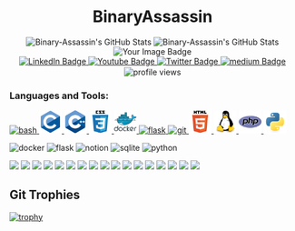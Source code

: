 <h1 align="center"> BinaryAssassin </h1>


[//]: <> (https://daringfireball.net/projects/markdown/syntax#html.)
[//]: <> (This is also a comment github-stats.omsimos.com.)
[//]: <> (https://devicon.dev/)

<div id=stats align="center"> 
  <img src="https://github-readme-stats.vercel.app/api?username=Binary-Assassin&theme=highcontrast&show_icons=true&hide_border=true&count_private=true" alt="Binary-Assassin's GitHub Stats" /> 
 <img src="https://github-readme-stats.vercel.app/api/top-langs/?username=Binary-Assassin&theme=highcontrast&show_icons=true&hide_border=true&layout=compact" alt="Binary-Assassin's GitHub Stats" />
</div>

<div id=thmbadge align=center>
  <img src="https://tryhackme-badges.s3.amazonaws.com/BinaryAssassin.png" alt="Your Image Badge" />
</div>


<div id="badges" align="center">
  <a href="your-linkedin-URL">
    <img src="https://img.shields.io/badge/LinkedIn-blue?style=for-the-badge&logo=linkedin&logoColor=white" alt="LinkedIn Badge"/>
  </a>
  <a href="your-youtube-URL">
    <img src="https://img.shields.io/badge/YouTube-red?style=for-the-badge&logo=youtube&logoColor=white" alt="Youtube Badge"/>
  </a>
  <a href="your-twitter-URL">
    <img src="https://img.shields.io/badge/Twitter-blue?style=for-the-badge&logo=Twitter&logoColor=white" alt="Twitter Badge"/>
  </a>
   <a href="your-medium-URL">
    <img src="https://img.shields.io/badge/medium-black?style=for-the-badge&logo=Medium&logoColor=white" alt="medium Badge"/>
  </a>
</div>

<div id="profile" align=center>
  <img align="center" src="https://komarev.com/ghpvc/?username=Binary-Assassin&style=flat-square&color=blue" alt="profile views"/>
</div>

<h3 align="left">Languages and Tools:</h3>

<p align="left"> <a href="https://www.gnu.org/software/bash/" target="_blank" rel="noreferrer"> <img src="https://www.vectorlogo.zone/logos/gnu_bash/gnu_bash-icon.svg" alt="bash" width="40" height="40"/> </a> <a href="https://www.cprogramming.com/" target="_blank" rel="noreferrer"> <img src="https://raw.githubusercontent.com/devicons/devicon/master/icons/c/c-original.svg" alt="c" width="40" height="40"/> </a> <a href="https://www.w3schools.com/cpp/" target="_blank" rel="noreferrer"> <img src="https://raw.githubusercontent.com/devicons/devicon/master/icons/cplusplus/cplusplus-original.svg" alt="cplusplus" width="40" height="40"/> </a> <a href="https://www.w3schools.com/css/" target="_blank" rel="noreferrer"> <img src="https://raw.githubusercontent.com/devicons/devicon/master/icons/css3/css3-original-wordmark.svg" alt="css3" width="40" height="40"/> </a> <a href="https://www.docker.com/" target="_blank" rel="noreferrer"> <img src="https://raw.githubusercontent.com/devicons/devicon/master/icons/docker/docker-original-wordmark.svg" alt="docker" width="40" height="40"/> </a> <a href="https://flask.palletsprojects.com/" target="_blank" rel="noreferrer"> <img src="https://www.vectorlogo.zone/logos/pocoo_flask/pocoo_flask-icon.svg" alt="flask" width="40" height="40"/> </a> <a href="https://git-scm.com/" target="_blank" rel="noreferrer"> <img src="https://www.vectorlogo.zone/logos/git-scm/git-scm-icon.svg" alt="git" width="40" height="40"/> </a> <a href="https://www.w3.org/html/" target="_blank" rel="noreferrer"> <img src="https://raw.githubusercontent.com/devicons/devicon/master/icons/html5/html5-original-wordmark.svg" alt="html5" width="40" height="40"/> </a> <a href="https://www.linux.org/" target="_blank" rel="noreferrer"> 
<img src="https://raw.githubusercontent.com/devicons/devicon/master/icons/linux/linux-original.svg" alt="linux" width="40" height="40"/> </a> <a href="https://www.php.net" target="_blank" rel="noreferrer"> <img src="https://raw.githubusercontent.com/devicons/devicon/master/icons/php/php-original.svg" alt="php" width="40" height="40"/> </a> <a href="https://www.python.org" target="_blank" rel="noreferrer"> <img src="https://raw.githubusercontent.com/devicons/devicon/master/icons/python/python-original.svg" alt="python" width="40" height="40"/> </a> </p>

<p align="left"> 
  <img src="https://cdn.jsdelivr.net/gh/devicons/devicon@latest/icons/docker/docker-original-wordmark.svg" alt="docker" width="45" height="45"/>
  <img src="https://cdn.jsdelivr.net/gh/devicons/devicon@latest/icons/flask/flask-original-wordmark.svg" alt="flask" width="45" height="45"/>
  <img src="https://cdn.jsdelivr.net/gh/devicons/devicon@latest/icons/notion/notion-original.svg" alt="notion" width="45" height="45"/>
  <img src="https://cdn.jsdelivr.net/gh/devicons/devicon@latest/icons/sqlite/sqlite-original.svg" alt="sqlite" width="45" height=45"/>
  <img src="https://cdn.jsdelivr.net/gh/devicons/devicon@latest/icons/python/python-original.svg" alt="python" width="45" height="45"/>
</p>
<p>
<img src="https://img.shields.io/badge/HackerRank-2EC866?style=for-the-badge&logo=HackerRank&logoColor=white" height="30">  
<img src="https://img.shields.io/badge/WordPress-21759B?style=for-the-badge&logo=WordPress&logoColor=white" height="30">  
<img src="https://img.shields.io/badge/C-00599C?style=for-the-badge&logo=C&logoColor=white" height="30">  
<img src="https://img.shields.io/badge/C++-00599C?style=for-the-badge&logo=C%2B%2B&logoColor=white" height="30">  
<img src="https://img.shields.io/badge/HTML5-E34F26?style=for-the-badge&logo=HTML5&logoColor=white" height="30">  
<img src="https://img.shields.io/badge/CSS3-1572B6?style=for-the-badge&logo=CSS3&logoColor=white" height="30">  
<img src="https://img.shields.io/badge/JavaScript-F7DF1E?style=for-the-badge&logo=JavaScript&logoColor=black" height="30">  
<img src="https://img.shields.io/badge/PHP-777BB4?style=for-the-badge&logo=PHP&logoColor=white" height="30">  
<img src="https://img.shields.io/badge/Java-007396?style=for-the-badge&logo=Java&logoColor=white" height="30">  
<img src="https://img.shields.io/badge/Python-3776AB?style=for-the-badge&logo=Python&logoColor=white" height="30">  
<img src="https://img.shields.io/badge/Windows%20Terminal-4D4D4D?style=for-the-badge&logo=Windows%20Terminal&logoColor=white" height="30">  
<img src="https://img.shields.io/badge/Shell_Script-4EAA25?style=for-the-badge&logo=gnu-bash&logoColor=white" height="30">  
<img src="https://img.shields.io/badge/PowerShell-5391FE?style=for-the-badge&logo=PowerShell&logoColor=white" height="30">  
<img src="https://img.shields.io/badge/Markdown-000000?style=for-the-badge&logo=Markdown&logoColor=white" height="30">  
<img src="https://img.shields.io/badge/Visual_Studio_Code-0078D4?style=for-the-badge&logo=Visual%20Studio%20Code&logoColor=white" height="30">  
<img src="https://img.shields.io/badge/Sublime_Text-FF9800?style=for-the-badge&logo=Sublime%20Text&logoColor=white" height="30">  
<img src="https://img.shields.io/badge/Notion-000000?style=for-the-badge&logo=Notion&logoColor=white" height="30">  
</p>

## Git Trophies
[![trophy](https://github-profile-trophy.vercel.app/?username=Binary-Assassin&theme=onedark)](https://github.com/ryo-ma/github-profile-trophy)

